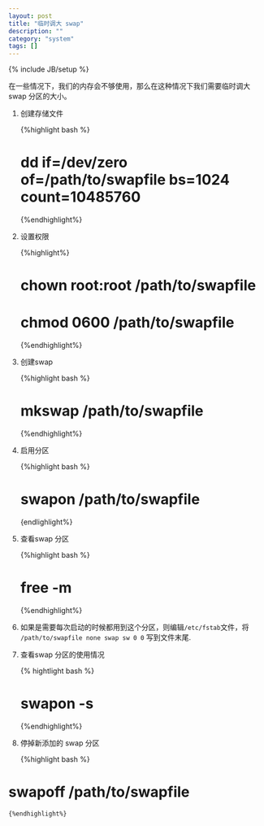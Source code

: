 ```yaml
---
layout: post
title: "临时调大 swap"
description: ""
category: "system"
tags: []
---
```

{% include JB/setup %}

在一些情况下，我们的内存会不够使用，那么在这种情况下我们需要临时调大 swap 分区的大小。

1. 创建存储文件
    
    {%highlight bash %}
    # dd if=/dev/zero of=/path/to/swapfile bs=1024 count=10485760
    {%endhighlight%}
2. 设置权限

    {%highlight%}
    # chown root:root /path/to/swapfile
    # chmod 0600 /path/to/swapfile
    {%endhighlight%}

3. 创建swap

    {%highlight bash %}
    # mkswap /path/to/swapfile
    {%endhighlight%}

4. 启用分区

    {%highlight bash %}
    # swapon /path/to/swapfile
    {endlighlight%}

5. 查看swap 分区

    {%highlight bash %}
    # free -m
    {%endhighlight%}

6. 如果是需要每次启动的时候都用到这个分区，则编辑`/etc/fstab`文件，将
    `/path/to/swapfile none swap sw 0 0` 写到文件末尾.
7. 查看swap 分区的使用情况

    {% hightlight bash %}
    # swapon -s
    {%endhighlight%}

8. 停掉新添加的 swap 分区

    {%highlight bash %}
# swapoff /path/to/swapfile
    {%endhighlight%}
